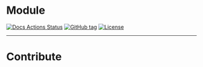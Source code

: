 # Module
[![Docs Actions Status](https://github.com/qbeyond/terraform-module-template/workflows/DOCS/badge.svg)](https://github.com/qbeyond/terraform-module-template/actions?query=workflow%3ADOCS)
[![GitHub tag](https://img.shields.io/github/tag/qbeyond/terraform-module-template.svg)](https://registry.terraform.io/modules/qbeyond/terraform-module-template/provider/latest)
[![License](https://img.shields.io/github/license/qbeyond/terraform-module-template.svg)](https://github.com/qbeyond/terraform-module-template/blob/main/LICENSE)

----
<!-- BEGIN_TF_DOCS -->
<!-- END_TF_DOCS -->

# Contribute